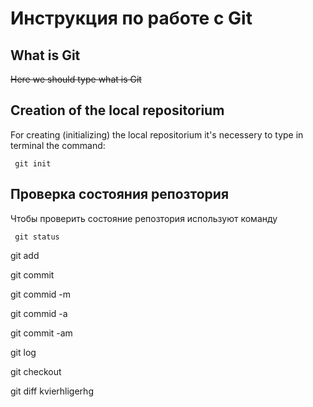 # **Инструкция по работе с Git**

## What is Git

~~Here we should type what is Git~~

## Creation of the local repositorium

For creating (initializing) the local repositorium it's necessery to type in terminal the command:

     git init

## Проверка состояния репозтория

Чтобы проверить состояние репозтория используют команду

     git status

git add

git commit

git commid -m

git commid -a

git commit -am

git log

git checkout

git diff
  kvierhligerhg